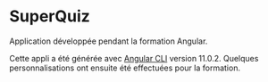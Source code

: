 # SuperQuiz

Application développée pendant la formation Angular.

Cette appli a été générée avec [Angular CLI](https://github.com/angular/angular-cli) version 11.0.2. Quelques personnalisations ont ensuite été effectuées pour la formation.
